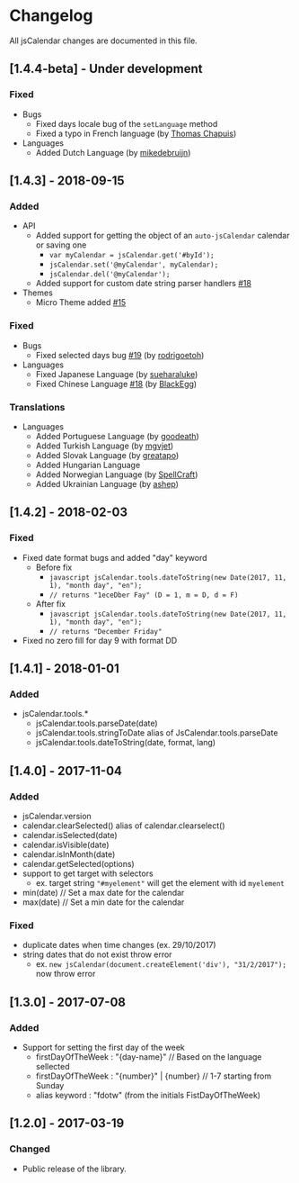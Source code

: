 # Changelog
All jsCalendar changes are documented in this file.




## [1.4.4-beta] - Under development

### Fixed
 - Bugs
    - Fixed days locale bug of the `setLanguage` method
    - Fixed a typo in French language (by [Thomas Chapuis](https://github.com/amstr4d))
 - Languages
    - Added Dutch Language (by [mikedebruijn](https://github.com/mikedebruijn))




## [1.4.3] - 2018-09-15

### Added
 - API
    - Added support for getting the object of an `auto-jsCalendar` calendar or saving one
         - `var myCalendar = jsCalendar.get('#byId');`
         - `jsCalendar.set('@myCalendar', myCalendar);`
         - `jsCalendar.del('@myCalendar');`
    - Added support for custom date string parser handlers [#18](../../../../GramThanos/jsCalendar/issues/18)
 - Themes
    - Micro Theme added [#15](../../../../GramThanos/jsCalendar/issues/15)

### Fixed
 - Bugs
    - Fixed selected days bug [#19](../../../../GramThanos/jsCalendar/issues/19) (by [rodrigoetoh](https://github.com/rodrigoetoh))
 - Languages
    - Fixed Japanese Language (by [sueharaluke](https://github.com/sueharaluke))
    - Fixed Chinese Language [#18](../../../../GramThanos/jsCalendar/issues/18) (by [BlackEgg](https://github.com/BlackEgg))

### Translations
 - Languages
    - Added Portuguese Language (by [goodeath](https://github.com/goodeath))
    - Added Turkish Language (by [mgvjet](https://github.com/mgvjet))
    - Added Slovak Language (by [greatapo](https://github.com/greatapo))
    - Added Hungarian Language
    - Added Norwegian Language (by [SpellCraft](https://github.com/SpellCraft))
    - Added Ukrainian Language (by [ashep](https://github.com/ashep))




## [1.4.2] - 2018-02-03

### Fixed
- Fixed date format bugs and added "day" keyword
	- Before fix
		- `javascript jsCalendar.tools.dateToString(new Date(2017, 11, 1), "month day", "en");`
		- `// returns "1eceDber Fay" (D = 1, m = D, d = F)`
	- After fix
		- `javascript jsCalendar.tools.dateToString(new Date(2017, 11, 1), "month day", "en");`
		- `// returns "December Friday"`
- Fixed no zero fill for day 9 with format DD




## [1.4.1] - 2018-01-01

### Added
- jsCalendar.tools.*
	- jsCalendar.tools.parseDate(date)
	- jsCalendar.tools.stringToDate alias of JsCalendar.tools.parseDate
	- jsCalendar.tools.dateToString(date, format, lang)




## [1.4.0] - 2017-11-04

### Added
- jsCalendar.version
- calendar.clearSelected() alias of calendar.clearselect()
- calendar.isSelected(date)
- calendar.isVisible(date)
- calendar.isInMonth(date)
- calendar.getSelected(options)
- support to get target with selectors
	- ex. target string `"#myelement"` will get the element with id `myelement`
- min(date) // Set a max date for the calendar
- max(date) // Set a min date for the calendar

### Fixed
- duplicate dates when time changes (ex. 29/10/2017)
- string dates that do not exist throw error
	- ex. `new jsCalendar(document.createElement('div'), "31/2/2017");` now throw error




## [1.3.0] - 2017-07-08

### Added
- Support for setting the first day of the week
	- firstDayOfTheWeek : "{day-name}" // Based on the language sellected
	- firstDayOfTheWeek : "{number}" | {number} // 1-7 starting from Sunday
	- alias keyword : "fdotw" (from the initials FistDayOfTheWeek)




## [1.2.0] - 2017-03-19

### Changed
- Public release of the library.
